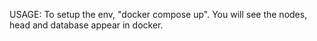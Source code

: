 USAGE:
    To setup the env, "docker compose up". You will see the nodes, head and database appear in docker.